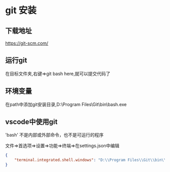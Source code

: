 # git 安装



## 下载地址

https://git-scm.com/

## 运行git

在目标文件夹,右键=>git bash here,就可以提交代码了

## 环境变量

在path中添加git安装目录,D:\Program Files\Git\bin\bash.exe

## vscode中使用git

'bash' 不是内部或外部命令，也不是可运行的程序

文件=>首选项=>设置=>功能=>终端=>在settings.json中编辑

```json
{
    "terminal.integrated.shell.windows": "D:\\Program Files\\Git\\bin\\bash.exe"
}
```

